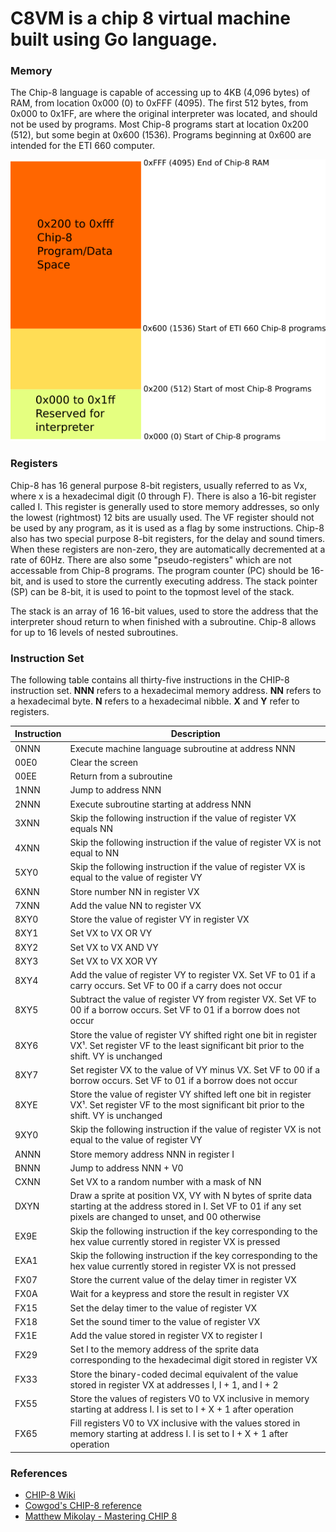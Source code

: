 # C8VM is a chip 8 virtual machine built using Go language.

### **Memory**
The Chip-8 language is capable of accessing up to 4KB (4,096 bytes) of RAM, from location 0x000 (0) to 0xFFF (4095). The first 512 bytes, from 0x000 to 0x1FF, are where the original interpreter was located, and should not be used by programs.
Most Chip-8 programs start at location 0x200 (512), but some begin at 0x600 (1536). Programs beginning at 0x600 are intended for the ETI 660 computer.

![Memory Map](images/chip8memorymap.png)

### **Registers**
Chip-8 has 16 general purpose 8-bit registers, usually referred to as Vx, where x is a hexadecimal digit (0 through F). There is also a 16-bit register called I. This register is generally used to store memory addresses, so only the lowest (rightmost) 12 bits are usually used.
The VF register should not be used by any program, as it is used as a flag by some instructions.
Chip-8 also has two special purpose 8-bit registers, for the delay and sound timers. When these registers are non-zero, they are automatically decremented at a rate of 60Hz.
There are also some "pseudo-registers" which are not accessable from Chip-8 programs. The program counter (PC) should be 16-bit, and is used to store the currently executing address. The stack pointer (SP) can be 8-bit, it is used to point to the topmost level of the stack.

The stack is an array of 16 16-bit values, used to store the address that the interpreter shoud return to when finished with a subroutine. Chip-8 allows for up to 16 levels of nested subroutines.




### **Instruction Set**
The following table contains all thirty-five instructions in the CHIP-8 instruction set. **NNN** refers to a hexadecimal memory address. **NN** refers to a hexadecimal byte. **N** refers to a hexadecimal nibble. **X** and **Y** refer to registers.

|Instruction |Description|
|------------|-----------|
|0NNN |Execute machine language subroutine at address NNN|
|00E0 |Clear the screen|
|00EE |Return from a subroutine|
|1NNN |Jump to address NNN|
|2NNN |Execute subroutine starting at address NNN|
|3XNN |Skip the following instruction if the value of register VX equals NN|
|4XNN |Skip the following instruction if the value of register VX is not equal to NN|
|5XY0 |Skip the following instruction if the value of register VX is equal to the value of register VY|
|6XNN |Store number NN in register VX|
|7XNN |Add the value NN to register VX|
|8XY0 |Store the value of register VY in register VX|
|8XY1 |Set VX to VX OR VY|
|8XY2 |Set VX to VX AND VY|
|8XY3 |Set VX to VX XOR VY|
|8XY4 |Add the value of register VY to register VX. Set VF to 01 if a carry occurs. Set VF to 00 if a carry does not occur|
|8XY5 |Subtract the value of register VY from register VX. Set VF to 00 if a borrow occurs. Set VF to 01 if a borrow does not occur|
|8XY6 |Store the value of register VY shifted right one bit in register VX¹. Set register VF to the least significant bit prior to the shift. VY is unchanged|
|8XY7 |Set register VX to the value of VY minus VX. Set VF to 00 if a borrow occurs. Set VF to 01 if a borrow does not occur|
|8XYE |Store the value of register VY shifted left one bit in register VX¹. Set register VF to the most significant bit prior to the shift. VY is unchanged|
|9XY0 |Skip the following instruction if the value of register VX is not equal to the value of register VY|
|ANNN |Store memory address NNN in register I|
|BNNN |Jump to address NNN + V0|
|CXNN |Set VX to a random number with a mask of NN|
|DXYN |Draw a sprite at position VX, VY with N bytes of sprite data starting at the address stored in I. Set VF to 01 if any set pixels are changed to unset, and 00 otherwise|
|EX9E |Skip the following instruction if the key corresponding to the hex value currently stored in register VX is pressed|
|EXA1 |Skip the following instruction if the key corresponding to the hex value currently stored in register VX is not pressed|
|FX07 |Store the current value of the delay timer in register VX|
|FX0A |Wait for a keypress and store the result in register VX|
|FX15 |Set the delay timer to the value of register VX|
|FX18 |Set the sound timer to the value of register VX|
|FX1E |Add the value stored in register VX to register I|
|FX29 |Set I to the memory address of the sprite data corresponding to the hexadecimal digit stored in register VX|
|FX33 |Store the binary-coded decimal equivalent of the value stored in register VX at addresses I, I + 1, and I + 2|
|FX55 |Store the values of registers V0 to VX inclusive in memory starting at address I. I is set to I + X + 1 after operation|
|FX65 |Fill registers V0 to VX inclusive with the values stored in memory starting at address I. I is set to I + X + 1 after operation|

### **References**
* [CHIP-8 Wiki](https://en.wikipedia.org/wiki/CHIP-8)
* [Cowgod's CHIP-8 reference](http://devernay.free.fr/hacks/chip8/C8TECH10.HTM)
* [Matthew Mikolay - Mastering CHIP 8](https://github.com/mattmikolay/chip-8/wiki/Mastering-CHIP%E2%80%908)
